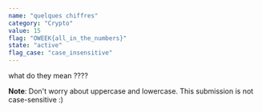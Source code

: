 ```yaml
---
name: "quelques chiffres"
category: "Crypto"
value: 15
flag: "OWEEK{all_in_the_numbers}"
state: "active"
flag_case: "case_insensitive"
---
```


what do they mean ????

**Note**: Don't worry about uppercase and lowercase. This submission is not case-sensitive :)
